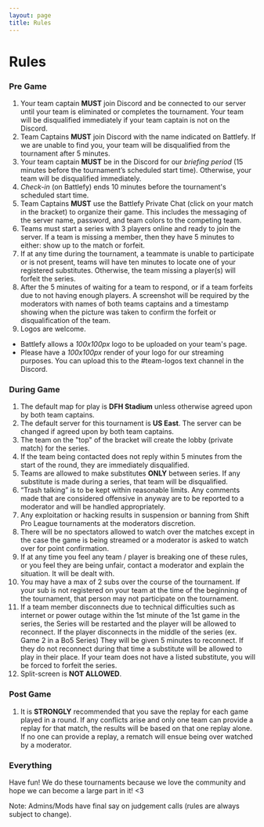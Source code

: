 ```yaml
---
layout: page
title: Rules
---
```


# Rules

### Pre Game

1. Your team captain __MUST__ join Discord and be connected to our server until your team is eliminated or completes the tournament.  Your team will be disqualified immediately if your team captain is not on the Discord.
2. Team Captains __MUST__ join Discord with the name indicated on Battlefy. If we are unable to find you, your team will be disqualified from the tournament after 5 minutes.
3. Your team captain __MUST__ be in the Discord for our _briefing period_ (15 minutes before the tournament’s scheduled start time). Otherwise, your team will be disqualified immediately.
4. _Check-in_ (on Battlefy) ends 10 minutes before the tournament's scheduled start time.
5. Team Captains __MUST__ use the Battlefy Private Chat (click on your match in the bracket) to organize their game. This includes the messaging of the server name, password, and team colors to the competing team.
6. Teams must start a series with 3 players online and ready to join the server. If a team is missing a member, then they have 5 minutes to either: show up to the match or forfeit.
7. If at any time during the tournament, a teammate is unable to participate or is not present, teams will have ten minutes to locate one of your registered substitutes. Otherwise, the team missing a player(s) will forfeit the series.
8. After the 5 minutes of waiting for a team to respond, or if a team forfeits due to not having enough players. A screenshot will be required by the moderators with names of both teams captains and a timestamp showing when the picture was taken to confirm the forfeit or disqualification of the team.
9. Logos are welcome.
  - Battlefy allows a _100x100px_ logo to be uploaded on your team's page.
  - Please have a _100x100px_ render of your logo for our streaming purposes. You can upload this to the #team-logos text channel in the Discord.


### During Game

1. The default map for play is __DFH Stadium__ unless otherwise agreed upon by both team captains.
2. The default server for this tournament is __US East__. The server can be changed if agreed upon by both team captains.
3. The team on the "top" of the bracket will create the lobby (private match) for the series.
4. If the team being contacted does not reply within 5 minutes from the start of the round, they are immediately disqualified.
5. Teams are allowed to make substitutes __ONLY__ between series. If any substitute is made during a series, that team will be disqualified.
6. “Trash talking” is to be kept within reasonable limits. Any comments made that are considered offensive in anyway are to be reported to a moderator and will be handled appropriately.
7. Any exploitation or hacking results in suspension or banning from  Shift Pro League tournaments at the moderators discretion.
8. There will be no spectators allowed to watch over the matches except in the case the game is being streamed or a moderator is asked to watch over for point confirmation.
9. If at any time you feel any team / player is breaking one of these rules, or you feel they are being unfair, contact a moderator and explain the situation. It will be dealt with.
10. You may have a max of 2 subs over the course of the tournament. If your sub is not registered on your team at the time of the beginning of the tournament, that person may not participate on the tournament.
11. If a team member disconnects due to technical difficulties such as internet or power outage within the 1st minute of the 1st game in the series, the Series will be restarted and the player will be allowed to reconnect. If the player disconnects in the middle of the series (ex. Game 2 in a Bo5 Series) They will be given 5 minutes to reconnect. If they do not reconnect during that time a substitute will be allowed to play in their place. If your team does not have a listed substitute, you will be forced to forfeit the series.
12. Split-screen is __NOT ALLOWED__.


### Post Game

1. It is __STRONGLY__ recommended that you save the replay for each game played in a round. If any conflicts arise and only one team can provide a replay for that match, the results will be based on that one replay alone. If no one can provide a replay, a rematch will ensue being over watched by a moderator.

### Everything

Have fun! We do these tournaments because we love the community and hope we can become a large part in it! <3

Note: Admins/Mods have final say on judgement calls (rules are always subject to change).

